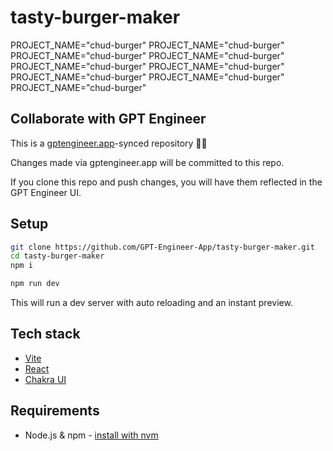 # tasty-burger-maker

PROJECT_NAME="chud-burger" PROJECT_NAME="chud-burger" PROJECT_NAME="chud-burger" PROJECT_NAME="chud-burger" PROJECT_NAME="chud-burger" PROJECT_NAME="chud-burger" PROJECT_NAME="chud-burger" PROJECT_NAME="chud-burger" PROJECT_NAME="chud-burger" 

## Collaborate with GPT Engineer

This is a [gptengineer.app](https://gptengineer.app)-synced repository 🌟🤖

Changes made via gptengineer.app will be committed to this repo.

If you clone this repo and push changes, you will have them reflected in the GPT Engineer UI.

## Setup

```sh
git clone https://github.com/GPT-Engineer-App/tasty-burger-maker.git
cd tasty-burger-maker
npm i
```

```sh
npm run dev
```

This will run a dev server with auto reloading and an instant preview.

## Tech stack

- [Vite](https://vitejs.dev/)
- [React](https://react.dev/)
- [Chakra UI](https://chakra-ui.com/)

## Requirements

- Node.js & npm - [install with nvm](https://github.com/nvm-sh/nvm#installing-and-updating)
